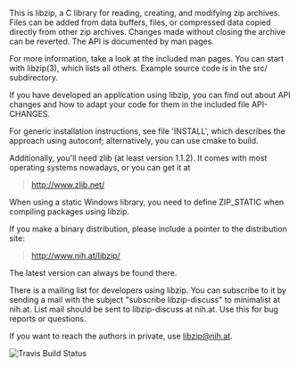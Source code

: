 This is libzip, a C library for reading, creating, and modifying zip
archives.  Files can be added from data buffers, files, or compressed
data copied directly from other zip archives.  Changes made without
closing the archive can be reverted.  The API is documented by man
pages.

For more information, take a look at the included man pages.  You
can start with libzip(3), which lists all others.  Example source code
is in the src/ subdirectory.

If you have developed an application using libzip, you can find out
about API changes and how to adapt your code for them in the included
file API-CHANGES.

For generic installation instructions, see file 'INSTALL', which
describes the approach using autoconf; alternatively, you can
use cmake to build.

Additionally, you'll need zlib (at least version 1.1.2). It comes
with most operating systems nowadays, or you can get it at
>	http://www.zlib.net/

When using a static Windows library, you need to define ZIP_STATIC
when compiling packages using libzip.

If you make a binary distribution, please include a pointer to the
distribution site:
>	http://www.nih.at/libzip/

The latest version can always be found there.

There is a mailing list for developers using libzip.  You can
subscribe to it by sending a mail with the subject "subscribe
libzip-discuss" to minimalist at nih.at. List mail should be sent
to libzip-discuss at nih.at. Use this for bug reports or questions.

If you want to reach the authors in private, use <libzip@nih.at>.

![Travis Build Status](https://api.travis-ci.org/nih-at/libzip.svg?branch=master)
